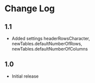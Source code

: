 # Change Log

## 1.1

- Added settings headerRowsCharacter, newTables.defaultNumberOfRows, newTables.defaultNumberOfColumns

## 1.0

- Initial release